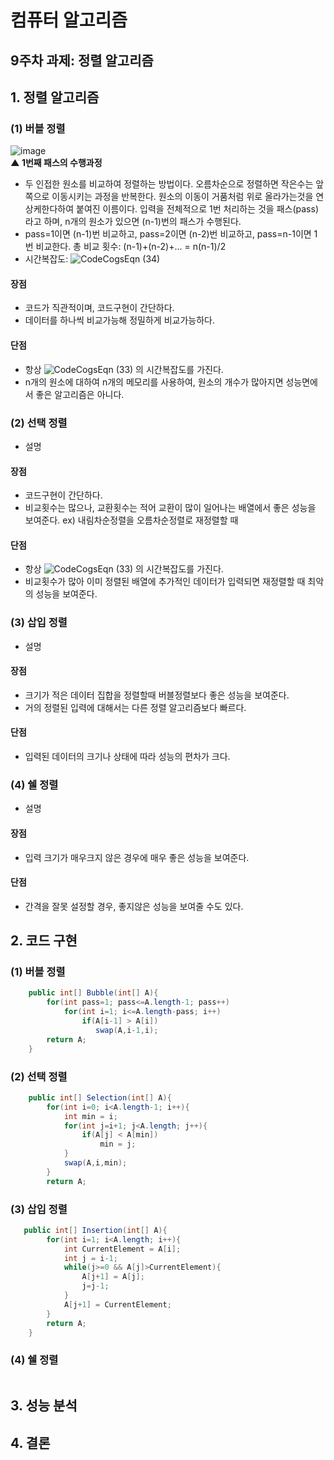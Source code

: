 # 컴퓨터 알고리즘

## 9주차 과제: 정렬 알고리즘 

## 1. 정렬 알고리즘 <br>

### (1) 버블 정렬

![image](https://user-images.githubusercontent.com/82091824/116995180-b30f2f00-ad14-11eb-95cf-ad9b7bf56467.png)    
**▲ 1번째 패스의 수행과정**
- 두 인접한 원소를 비교하여 정렬하는 방법이다. 오름차순으로 정렬하면 작은수는 앞쪽으로 이동시키는 과정을 반복한다. 원소의 이동이 거품처럼 위로 올라가는것을 연상케한다하여 붙여진 이름이다. 입력을 전체적으로 1번 처리하는 것을 패스(pass)라고 하며, n개의 원소가 있으면 (n-1)번의 패스가 수행된다.
- pass=1이면 (n-1)번 비교하고, pass=2이면 (n-2)번 비교하고, pass=n-1이면 1번 비교한다.  총 비교 횟수: (n-1)+(n-2)+... = n(n-1)/2  
- 시간복잡도:  ![CodeCogsEqn (34)](https://user-images.githubusercontent.com/82091824/116996511-7f350900-ad16-11eb-8118-1fb1aa3ba8e6.gif)

#### 장점
- 코드가 직관적이며, 코드구현이 간단하다.
- 데이터를 하나씩 비교가능해 정밀하게 비교가능하다.
#### 단점
- 항상 ![CodeCogsEqn (33)](https://user-images.githubusercontent.com/82091824/116893044-79ceb480-ac6b-11eb-8a73-abdc0a9c41dd.gif)
의 시간복잡도를 가진다.
- n개의 원소에 대하여 n개의 메모리를 사용하여, 원소의 개수가 많아지면 성능면에서 좋은 알고리즘은 아니다. <br/>

### (2) 선택 정렬
- 설명
#### 장점
- 코드구현이 간단하다.
- 비교횟수는 많으나, 교환횟수는 적어 교환이 많이 일어나는 배열에서 좋은 성능을 보여준다. ex) 내림차순정렬을 오름차순정렬로 재정렬할 때
#### 단점
- 항상 ![CodeCogsEqn (33)](https://user-images.githubusercontent.com/82091824/116893044-79ceb480-ac6b-11eb-8a73-abdc0a9c41dd.gif)
의 시간복잡도를 가진다.
- 비교횟수가 많아 이미 정렬된 배열에 추가적인 데이터가 입력되면 재정렬할 때 최악의 성능을 보여준다.
### (3) 삽입 정렬 
- 설명
#### 장점
- 크기가 적은 데이터 집합을 정렬할때 버블정렬보다 좋은 성능을 보여준다.
- 거의 정렬된 입력에 대해서는 다른 정렬 알고리즘보다 빠르다.
#### 단점
- 입력된 데이터의 크기나 상태에 따라 성능의 편차가 크다.

### (4) 쉘 정렬
- 설명
#### 장점
- 입력 크기가 매우크지 않은 경우에 매우 좋은 성능을 보여준다.
#### 단점
- 간격을 잘못 설정할 경우, 좋지않은 성능을 보여줄 수도 있다.

## 2. 코드 구현

### (1) 버블 정렬
```java
    public int[] Bubble(int[] A){
        for(int pass=1; pass<=A.length-1; pass++)
            for(int i=1; i<=A.length-pass; i++)
                if(A[i-1] > A[i])
                   swap(A,i-1,i);
        return A;
    }

```
### (2) 선택 정렬
```java
    public int[] Selection(int[] A){
        for(int i=0; i<A.length-1; i++){
            int min = i;
            for(int j=i+1; j<A.length; j++){
                if(A[j] < A[min])
                    min = j;
            }
            swap(A,i,min);
        }
        return A;
```
### (3) 삽입 정렬
```java
   public int[] Insertion(int[] A){
        for(int i=1; i<A.length; i++){
            int CurrentElement = A[i];
            int j = i-1;
            while(j>=0 && A[j]>CurrentElement){
                A[j+1] = A[j];
                j=j-1;
            }
            A[j+1] = CurrentElement;
        }
        return A;
    }
```
### (4) 쉘 정렬
```java
```
## 3. 성능 분석


## 4. 결론
